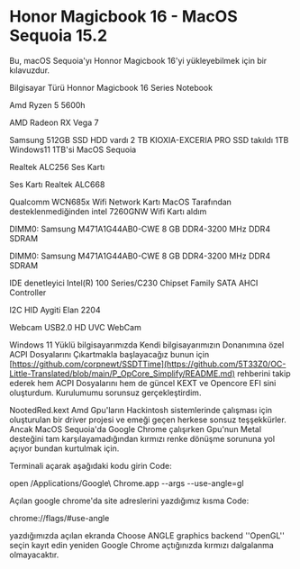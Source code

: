 # Honor Magicbook 16 - MacOS Sequoia 15.2
Bu, macOS Sequoia'yı Honnor Magicbook 16'yi yükleyebilmek için bir kılavuzdur.

Bilgisayar Türü Honnor Magicbook 16 Series Notebook

Amd Ryzen 5 5600h 

AMD Radeon RX Vega 7

Samsung 512GB SSD HDD vardı 2 TB KIOXIA-EXCERIA PRO SSD takıldı 1TB Windows11 1TB'si MacOS Sequoia

Realtek ALC256 Ses Kartı

Ses Kartı Realtek ALC668

Qualcomm WCN685x Wifi Network Kartı MacOS Tarafından desteklenmediğinden intel 7260GNW Wifi Kartı aldım 

DIMM0: Samsung M471A1G44AB0-CWE 8 GB DDR4-3200 MHz DDR4 SDRAM

DIMM0: Samsung M471A1G44AB0-CWE 8 GB DDR4-3200 MHz DDR4 SDRAM

IDE denetleyici Intel(R) 100 Series/C230 Chipset Family SATA AHCI Controller

I2C HID Aygiti Elan 2204

Webcam USB2.0 HD UVC WebCam


Windows 11 Yüklü bilgisayarımızda Kendi bilgisayarımızın Donanımına özel ACPI Dosyalarını Çıkartmakla başlayacağız bunun için [https://github.com/corpnewt/SSDTTime](https://github.com/5T33Z0/OC-Little-Translated/blob/main/P_OpCore_Simplify/README.md) rehberini takip ederek hem ACPI Dosyalarını hem de güncel KEXT ve Opencore EFI sini oluşturdum. Kurulumumu sorunsuz gerçekleştirdim.

NootedRed.kext Amd Gpu'ların Hackintosh sistemlerinde çalışması için oluşturulan bir driver projesi ve emeği geçen herkese sonsuz teşşekkürler. Ancak MacOS Sequoia'da Google Chrome çalışırken Gpu'nun Metal desteğini tam karşılayamadığından kırmızı renke dönüşme sorununa yol açıyor bundan kurtulmak için.

Terminali açarak aşağıdaki kodu girin
Code:

open /Applications/Google\ Chrome.app --args --use-angle=gl

Açılan google chrome'da site adreslerini yazdığımız kısma
Code:

chrome://flags/#use-angle

yazdığımızda açılan ekranda Choose ANGLE graphics backend ''OpenGL'' seçin kayıt edin yeniden Google Chrome açtığınızda kırmızı dalgalanma olmayacaktır.
